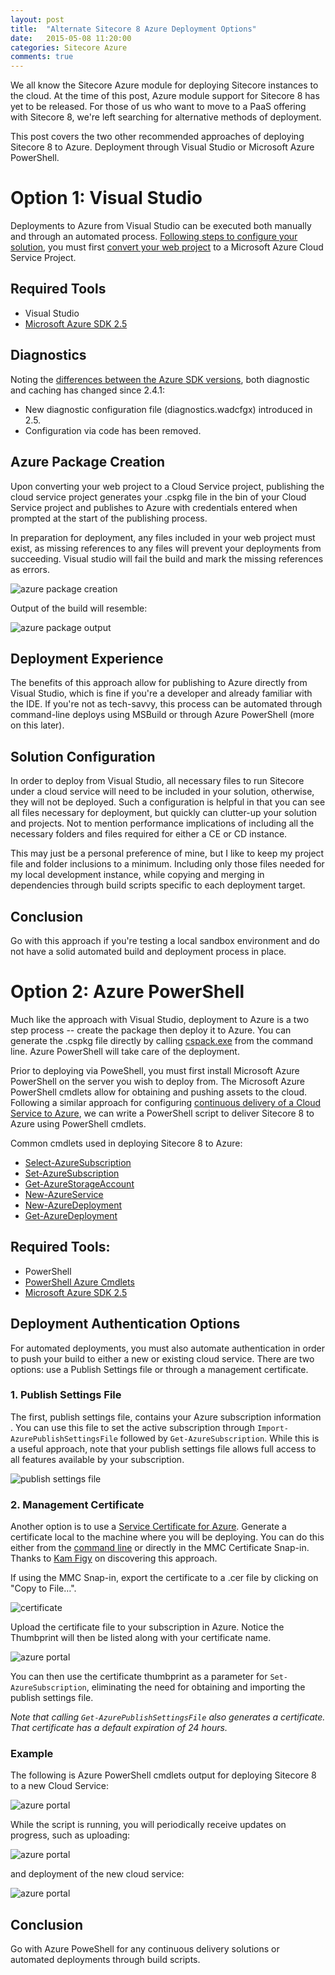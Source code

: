 ```yaml
---
layout: post
title:  "Alternate Sitecore 8 Azure Deployment Options"
date:   2015-05-08 11:20:00
categories: Sitecore Azure
comments: true
---
```


We all know the Sitecore Azure module for deploying Sitecore instances to the cloud. At the time of this post, Azure module support for Sitecore 8 has yet to be released. For those of us who want to move to a PaaS offering with Sitecore 8, we're left searching for alternative methods of deployment. 

This post covers the two other recommended approaches of deploying Sitecore 8 to Azure. Deployment through Visual Studio or Microsoft Azure PowerShell.

# Option 1: Visual Studio

Deployments to Azure from Visual Studio can be executed both manually and through an automated process. <a href="https://kb.sitecore.net/en/Articles/2014/07/30/16/07/983166.aspx" target="_blank">Following steps to configure your solution</a>, you must first <a href="https://msdn.microsoft.com/en-us/library/azure/hh420322.aspx" target="_blank">convert your web project</a> to a Microsoft Azure Cloud Service Project.


## Required Tools
* Visual Studio
* <a href="https://www.microsoft.com/en-us/download/details.aspx?id=44938" target="_blank">Microsoft Azure SDK 2.5</a>

## Diagnostics
Noting the <a href="https://msdn.microsoft.com/en-us/library/azure/dn186185.aspx" target="_blank">differences between the Azure SDK versions</a>, both diagnostic and caching has changed since 2.4.1:

* New diagnostic configuration file (diagnostics.wadcfgx) introduced in 2.5.
* Configuration via code has been removed.

## Azure Package Creation
Upon converting your web project to a Cloud Service project, publishing the cloud service project generates your .cspkg file in the bin of your Cloud Service project and publishes to Azure with credentials entered when prompted at the start of the publishing process.

In preparation for deployment, any files included in your web project must exist, as missing references to any files will prevent your deployments from succeeding. Visual studio will fail the build and mark the missing references as errors.

![azure package creation](/assets/images/sitecore8-azure-1.png)

Output of the build will resemble:

![azure package output](/assets/images/sitecore8-azure-2.png)

## Deployment Experience
The benefits of this approach allow for publishing to Azure directly from Visual Studio, which is fine if you're a developer and already familiar with the IDE.  If you're not as tech-savvy, this process can be automated through command-line deploys using MSBuild or through Azure PowerShell (more on this later).

## Solution Configuration
In order to deploy from Visual Studio, all necessary files to run Sitecore under a cloud service will need to be included in your solution, otherwise, they will not be deployed. Such a configuration is helpful in that you can see all files necessary for deployment, but quickly can clutter-up your solution and projects. Not to mention performance implications of including all the necessary folders and files required for either a CE or CD instance. 

This may just be a personal preference of mine, but I like to keep my project file and folder inclusions to a minimum. Including only those files needed for my local development instance, while copying and merging in dependencies through build scripts specific to each deployment target.

## Conclusion

Go with this approach if you're testing a local sandbox environment and do not have a solid automated build and deployment process in place.

# Option 2: Azure PowerShell

Much like the approach with Visual Studio, deployment to Azure is a two step process -- create the package then deploy it to Azure. You can generate the .cspkg file directly by calling <a href="https://msdn.microsoft.com/en-us/library/azure/gg432988.aspx" target="_blank">cspack.exe</a> from the command line. Azure PowerShell will take care of the deployment.

Prior to deploying via PoweShell, you must first install Microsoft Azure PowerShell on the server you wish to deploy from. The Microsoft Azure PowerShell cmdlets allow for obtaining and pushing assets to the cloud. Following a similar approach for configuring <a href="http://azure.microsoft.com/en-us/documentation/articles/cloud-services-dotnet-continuous-delivery/#step4" target="_blank">continuous delivery of a Cloud Service to Azure</a>, we can write a PowerShell script to deliver Sitecore 8 to Azure using PowerShell cmdlets. 

Common cmdlets used in deploying Sitecore 8 to Azure:

* <a href="https://msdn.microsoft.com/en-us/library/dn495203.aspx" target="_blank">Select-AzureSubscription</a>
* <a href="https://msdn.microsoft.com/en-us/library/dn495189.aspx" target="_blank">Set-AzureSubscription</a>
* <a href="https://msdn.microsoft.com/en-us/library/azure/dn495134.aspx" target="_blank">Get-AzureStorageAccount</a>
* <a href="https://msdn.microsoft.com/en-us/library/azure/dn495119.aspx" target="_blank">New-AzureService</a>
* <a href="https://msdn.microsoft.com/en-us/library/azure/dn495143.aspx" target="_blank">New-AzureDeployment</a>
* <a href="https://msdn.microsoft.com/en-us/library/azure/dn495146.aspx" target="_blank">Get-AzureDeployment</a>

## Required Tools:
* PowerShell
* <a href="http://azure.microsoft.com/en-us/documentation/articles/powershell-install-configure/" target="_blank">PowerShell Azure Cmdlets</a>
* <a href="https://www.microsoft.com/en-us/download/details.aspx?id=44938" target="_blank">Microsoft Azure SDK 2.5</a>

## Deployment Authentication Options

For automated deployments, you must also automate authentication in order to push your build to either a new or existing cloud service. There are two options: use a Publish Settings file or through a management certificate. 

### 1. Publish Settings File
	
The first, publish settings file, contains your Azure subscription information . You can use this file to set the active subscription through ```Import-AzurePublishSettingsFile``` followed by ```Get-AzureSubscription```. While this is a useful approach, note that your publish settings file allows full access to all features available by your subscription. 

![publish settings file](/assets/images/sitecore8-azure-5.png)

### 2. Management Certificate

Another option is to use a <a href="https://msdn.microsoft.com/en-us/library/azure/gg432987.aspx" target="_blank">Service Certificate for Azure</a>. Generate a certificate local to the machine where you will be deploying. You can do this either from the <a href="https://msdn.microsoft.com/en-us/library/azure/gg551722.aspx" target="_blank">command line</a> or directly in the MMC Certificate Snap-in. Thanks to <a href="https://twitter.com/kamsar" target="_blank">Kam Figy</a> on discovering this approach.

If using the MMC Snap-in, export the certificate to a .cer file by clicking on "Copy to File…".

![certificate](/assets/images/sitecore8-azure-6.png)

Upload the certificate file to your subscription in Azure. Notice the Thumbprint will then be listed along with your certificate name.

![azure portal](/assets/images/sitecore8-azure-7.png)

You can then use the certificate thumbprint as a parameter for ```Set-AzureSubscription```, eliminating the need for obtaining and importing the publish settings file.

_Note that calling ```Get-AzurePublishSettingsFile``` also generates a certificate. That certificate has a default expiration of 24 hours._

### Example

The following is Azure PowerShell cmdlets output for deploying Sitecore 8 to a new Cloud Service:

![azure portal](/assets/images/sitecore8-azure-8.png)

While the script is running, you will periodically receive updates on progress, such as uploading:

![azure portal](/assets/images/sitecore8-azure-10.png)

and deployment of the new cloud service:

![azure portal](/assets/images/sitecore8-azure-9.png)

## Conclusion

Go with Azure PoweShell for any continuous delivery solutions or automated deployments through build scripts. 
